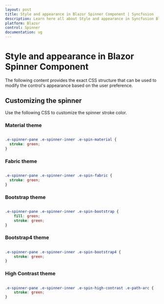 ```yaml
---
layout: post
title: Style and appearance in Blazor Spinner Component | Syncfusion
description: Learn here all about Style and appearance in Syncfusion Blazor Spinner component and more.
platform: Blazor
control: Spinner
documentation: ug
---
```


# Style and appearance in Blazor Spinner Component

The following content provides the exact CSS structure that can be used to modify the control's appearance based on the user preference.

## Customizing the spinner

Use the following CSS to customize the spinner stroke color.

### Material theme

```css

.e-spinner-pane .e-spinner-inner .e-spin-material {
  stroke: green;
}

```

### Fabric theme

```css

.e-spinner-pane .e-spinner-inner .e-spin-fabric {
  stroke: green;
}

```

### Bootstrap theme

```css

.e-spinner-pane .e-spinner-inner .e-spin-bootstrap {
    fill: green;
    stroke: green;
}

```

### Bootstrap4 theme

```css

.e-spinner-pane .e-spinner-inner .e-spin-bootstrap4 {
    stroke: green;
}

```

### High Contrast theme

```css

.e-spinner-pane .e-spinner-inner .e-spin-high-contrast .e-path-arc {
    stroke: green;
}

```